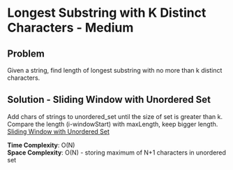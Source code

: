 # Longest Substring with K Distinct Characters - Medium

## Problem
Given a string, find length of longest substring with no more than k distinct characters.

## Solution - Sliding Window with Unordered Set
Add chars of strings to unordered_set until the size of set is greater than k. Compare the length (i-windowStart) with maxLength, keep bigger length. <br />
[Sliding Window with Unordered Set](https://github.com/jecjung520/Coding-Test-Algorithms/blob/main/Coding%20Patterns/Sliding%20Windows/3.%20Longest%20Substring%20with%20K%20Distinct%20Characters%20-%20Medium/longestChar.cc)

**Time Complexity**: O(N) <br />
**Space Complexity**: O(N) - storing maximum of N+1 characters in unordered set